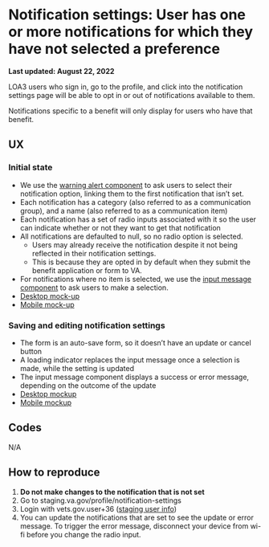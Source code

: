 # Notification settings: User has one or more notifications for which they have not selected a preference

**Last updated: August 22, 2022**

LOA3 users who sign in, go to the profile, and click into the notification settings page will be able to opt in or out of notifications available to them.

Notifications specific to a benefit will only display for users who have that benefit.

## UX
### Initial state
* We use the [warning alert component](https://design.va.gov/components/alert#warning-alert) to ask users to select their notification option, linking them to the first notification that isn’t set.
* Each notification has a category (also referred to as a communication group), and a name (also referred to as a communication item)
* Each notification has a set of radio inputs associated with it so the user can indicate whether or not they want to get that notification
* All notifications are defaulted to null, so no radio option is selected. 
	* Users may already receive the notification despite it not being reflected in their notification settings. 
	* This is because they are opted in by default when they submit the benefit application or form to VA.
* For notifications where no item is selected, we use the [input message component](https://design.va.gov/components/form/input-message) to ask users to make a selection.  
* [Desktop mock-up](https://www.sketch.com/s/afd69a1f-72d2-430b-9b62-285e9d3f479c/a/JnO1Jv0)
* [Mobile mock-up](https://www.sketch.com/s/afd69a1f-72d2-430b-9b62-285e9d3f479c/a/52l205y)

### Saving and editing notification settings
* The form is an auto-save form, so it doesn’t have an update or cancel button
* A loading indicator replaces the input message once a selection is made, while the setting is updated
* The input message component displays a success or error message, depending on the outcome of the update
*  [Desktop mockup](https://www.sketch.com/s/afd69a1f-72d2-430b-9b62-285e9d3f479c/a/QbErwg1) 
*  [Mobile mockup](https://www.sketch.com/s/afd69a1f-72d2-430b-9b62-285e9d3f479c/a/xrJd48V) 

## Codes
N/A

## How to reproduce
1. **Do not make changes to the notification that is not set**
2. Go to staging.va.gov/profile/notification-settings
3. Login with vets.gov.user+36 ([staging user info](https://github.com/department-of-veterans-affairs/va.gov-team-sensitive/blob/master/Administrative/vagov-users/mvi-staging-users.csv))
4. You can update the notifications that are set to see the update or error message. To trigger the error message, disconnect your device from wi-fi before you change the radio input.
